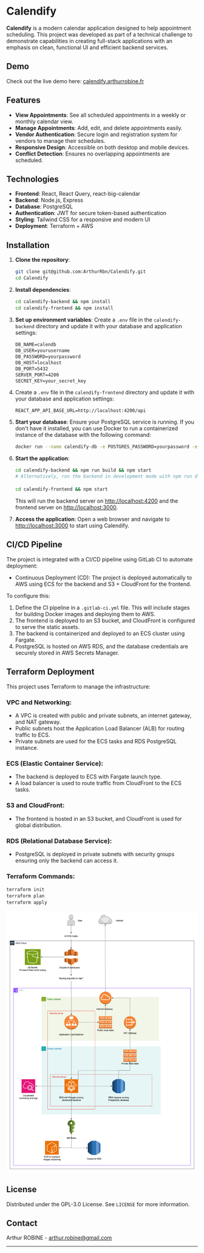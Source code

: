 # Calendify

**Calendify** is a modern calendar application designed to help appointment scheduling. This project was developed as part of a technical challenge to demonstrate capabilities in creating full-stack applications with an emphasis on clean, functional UI and efficient backend services.

## Demo

Check out the live demo here: [calendify.arthurrobine.fr](https://calendify.arthurrobine.fr)

## Features

- **View Appointments**: See all scheduled appointments in a weekly or monthly calendar view.
- **Manage Appointments**: Add, edit, and delete appointments easily.
- **Vendor Authentication**: Secure login and registration system for vendors to manage their schedules.
- **Responsive Design**: Accessible on both desktop and mobile devices.
- **Conflict Detection**: Ensures no overlapping appointments are scheduled.

## Technologies

- **Frontend**: React, React Query, react-big-calendar
- **Backend**: Node.js, Express
- **Database**: PostgreSQL
- **Authentication**: JWT for secure token-based authentication
- **Styling**: Tailwind CSS for a responsive and modern UI
- **Deployment**: Terraform + AWS

## Installation

1. **Clone the repository**:
   ```bash
   git clone git@github.com:ArthurRbn/Calendify.git
   cd Calendify
   ```
2. **Install dependencies**:
   ```bash
   cd calendify-backend && npm install
   cd calendify-frontend && npm install
   ```
3. **Set up environment variables**:
   Create a `.env` file in the `calendify-backend` directory and update it with your database and application settings:
   ```
   DB_NAME=calendb
   DB_USER=yourusername
   DB_PASSWORD=yourpassword
   DB_HOST=localhost
   DB_PORT=5432
   SERVER_PORT=4200
   SECRET_KEY=your_secret_key
   ```

4. Create a `.env` file in the `calendify-frontend` directory and update it with your database and application settings:
   ```
   REACT_APP_API_BASE_URL=http://localhost:4200/api
   ```
4. **Start your database**:
   Ensure your PostgreSQL service is running. If you don't have it installed, you can use Docker to run a containerized instance of the database with the following command:
   ```bash
   docker run --name calendify-db -e POSTGRES_PASSWORD=yourpassword -e POSTGRES_USER=yourusername -e POSTGRES_DB=calendb -p 5432:5432 -d postgres
   ```
5. **Start the application**:
   ```bash
   cd calendify-backend && npm run build && npm start
   # Alternatively, run the backend in development mode with npm run dev
   
   cd calendify-frontend && npm start
   ```
   This will run the backend server on [http://localhost:4200](http://localhost:4200) and the frontend server on [http://localhost:3000](http://localhost:3000).

6. **Access the application**:
   Open a web browser and navigate to [http://localhost:3000](http://localhost:3000) to start using Calendify.

## CI/CD Pipeline

The project is integrated with a CI/CD pipeline using GitLab CI to automate deployment:

- Continuous Deployment (CD): The project is deployed automatically to AWS using ECS for the backend and S3 + CloudFront for the frontend.

To configure this:
1. Define the CI pipeline in a `.gitlab-ci.yml` file. This will include stages for building Docker images and deploying them to AWS.
2. The frontend is deployed to an S3 bucket, and CloudFront is configured to serve the static assets.
3. The backend is containerized and deployed to an ECS cluster using Fargate.
4. PostgreSQL is hosted on AWS RDS, and the database credentials are securely stored in AWS Secrets Manager.

## Terraform Deployment

This project uses Terraform to manage the infrastructure:

### VPC and Networking:
- A VPC is created with public and private subnets, an internet gateway, and NAT gateway.
- Public subnets host the Application Load Balancer (ALB) for routing traffic to ECS.
- Private subnets are used for the ECS tasks and RDS PostgreSQL instance.

### ECS (Elastic Container Service):
- The backend is deployed to ECS with Fargate launch type.
- A load balancer is used to route traffic from CloudFront to the ECS tasks.

### S3 and CloudFront:
- The frontend is hosted in an S3 bucket, and CloudFront is used for global distribution.

### RDS (Relational Database Service):
- PostgreSQL is deployed in private subnets with security groups ensuring only the backend can access it.

### Terraform Commands:
```bash
terraform init
terraform plan
terraform apply
```

![Infrastructure](./infra-calendify.png)

## License

Distributed under the GPL-3.0 License. See `LICENSE` for more information.

## Contact

Arthur ROBINE - arthur.robine@gmail.com

---